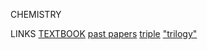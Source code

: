 CHEMISTRY

LINKS
    [TEXTBOOK](https://downlandscommunityschool-my.sharepoint.com/:b:/g/personal/20ewilm_downlands_org/EWgnLQSnO4FHuQeHAG0zOkYBcwSRVC6QkVmKyoTfGgAqLQ?e=fZdGcX)
    [past papers](https://downlandscommunityschool.sharepoint.com/sites/ScienceDepartment-Test/Shared%20Documents/Separates/AQA%20Past%20papers)
    [triple](https://downlandscommunityschool.sharepoint.com/sites/ScienceDepartment-Test/SitePages/GCSE-Triple-All.aspx)
    ["trilogy"](https://downlandscommunityschool.sharepoint.com/sites/ScienceDepartment-Test/SitePages/GCSE-Trilogy-Chemistry.aspx)

